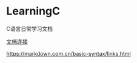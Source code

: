 # LearningC
C语言日常学习文档



<a href="https://www.notion.so/C-8fb1a76ebc4544b7a3d3015ccff8e0c1" title="title">文档连接</a>

https://markdown.com.cn/basic-syntax/links.html
